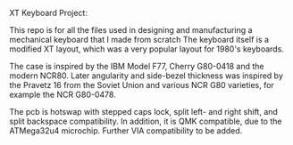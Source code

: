 XT Keyboard Project:

This repo is for all the files used in designing and manufacturing a mechanical keyboard that I made from scratch
The keyboard itself is a modified XT layout, which was a very popular layout for 1980's keyboards.

The case is inspired by the IBM Model F77, Cherry G80-0418 and the modern NCR80.
Later angularity and side-bezel thickness was inspired by the Pravetz 16 from the Soviet Union and various NCR G80 varieties, for example the NCR G80-0478.

The pcb is hotswap with stepped caps lock, split left- and right shift, and split backspace compatibility.
In addition, it is QMK compatible, due to the ATMega32u4 microchip. Further VIA compatibility to be added.

